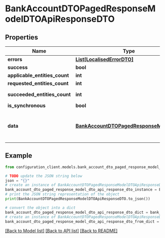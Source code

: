 # BankAccountDTOPagedResponseModelDTOApiResponseDTO


## Properties

Name | Type | Description | Notes
------------ | ------------- | ------------- | -------------
**errors** | [**List[LocalisedErrorDTO]**](LocalisedErrorDTO.md) |  | [optional] 
**success** | **bool** |  | [optional] 
**applicable_entities_count** | **int** |  | [optional] 
**requested_entities_count** | **int** |  | [optional] 
**succeeded_entities_count** | **int** |  | [optional] [readonly] 
**is_synchronous** | **bool** |  | [optional] 
**data** | [**BankAccountDTOPagedResponseModelDTO**](BankAccountDTOPagedResponseModelDTO.md) | The updated entity in case of modifications or creation | [optional] 

## Example

```python
from configuration_client.models.bank_account_dto_paged_response_model_dto_api_response_dto import BankAccountDTOPagedResponseModelDTOApiResponseDTO

# TODO update the JSON string below
json = "{}"
# create an instance of BankAccountDTOPagedResponseModelDTOApiResponseDTO from a JSON string
bank_account_dto_paged_response_model_dto_api_response_dto_instance = BankAccountDTOPagedResponseModelDTOApiResponseDTO.from_json(json)
# print the JSON string representation of the object
print(BankAccountDTOPagedResponseModelDTOApiResponseDTO.to_json())

# convert the object into a dict
bank_account_dto_paged_response_model_dto_api_response_dto_dict = bank_account_dto_paged_response_model_dto_api_response_dto_instance.to_dict()
# create an instance of BankAccountDTOPagedResponseModelDTOApiResponseDTO from a dict
bank_account_dto_paged_response_model_dto_api_response_dto_from_dict = BankAccountDTOPagedResponseModelDTOApiResponseDTO.from_dict(bank_account_dto_paged_response_model_dto_api_response_dto_dict)
```
[[Back to Model list]](../README.md#documentation-for-models) [[Back to API list]](../README.md#documentation-for-api-endpoints) [[Back to README]](../README.md)



